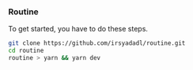### Routine

To get started, you have to do these steps.

```bash
git clone https://github.com/irsyadadl/routine.git
cd routine
routine > yarn && yarn dev
```
